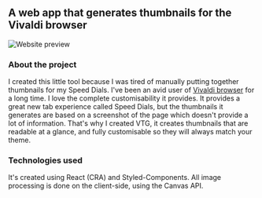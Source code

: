 ## A web app that generates thumbnails for the Vivaldi browser

![Website preview](https://vivaldi-thumbnails.netlify.com/og-image.png)

### About the project

I created this little tool because I was tired of manually putting together thumbnails for my Speed Dials.
I've been an avid user of [Vivaldi browser](https://vivaldi.com/) for a long time. I love the complete customisability it provides. It provides a great new tab experience called Speed Dials, but the thumbnails it generates are based on a screenshot of the page which doesn't provide a lot of information. That's why I created VTG, it creates thumbnails that are readable at a glance, and fully customisable so they will always match your theme.

### Technologies used

It's created using React (CRA) and Styled-Components. 
All image processing is done on the client-side, using the Canvas API.